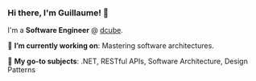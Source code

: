 ### Hi there, I'm Guillaume! 👋

I'm a **Software Engineer** @ [dcube](https://www.dcube.fr/).

🎯 **I’m currently working on**: Mastering software architectures.

🚀 **My go-to subjects**: .NET, RESTful APIs, Software Architecture, Design Patterns
